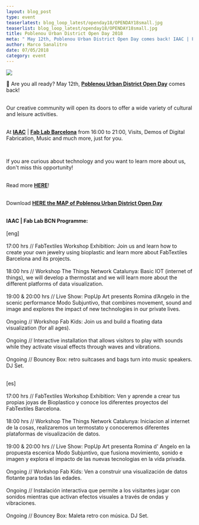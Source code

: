 ```yaml
---
layout: blog_post
type: event
teaserlatest: blog_loop_latest/openday18/OPENDAY18small.jpg
teaserlist: blog_loop_latest/openday18/OPENDAY18small.jpg
title: Poblenou Urban District Open Day 2018
meta: " May 12th, Poblenou Urban District Open Day comes back! IAAC | Fab Lab BCN will open its doors from 16:00 to 21:00, offering demos of 3D printing, guided tours and much more."
author: Marco Sanalitro
date: 07/05/2018 
category: event
---
```


<img src= "http://www.fablabbcn.org/img/blog/blog_loop_latest/openday18/OPENDAY181.jpg" align="middle"> 
<br>

📣 Are you all ready? May 12th, <strong><a href="http://www.poblenouurbandistrict.com/en/poblenou-open-day-2018/">Poblenou Urban District Open Day</a></strong> comes back! <br><br>

Our creative community will open its doors to offer a wide variety of cultural and leisure activities.<br><br> 

<p>At <strong><a href="https://iaac.net/">IAAC</a></strong> | <strong><a href="https://fablabbcn.org/index.html">Fab Lab Barcelona</a></strong> from 16:00 to 21:00, Visits, Demos of Digital Fabrication, Music and much more, just for you.</p><br> 

If you are curious about technology and you want to learn more about us, don't miss this opportunity!<br><br>

Read more <strong><a href="http://www.poblenouurbandistrict.com/en/poblenou-open-day-2018/">HERE</a></strong>!<br><br>

Download <strong><a href="http://www.poblenouurbandistrict.com/en/map/">HERE the MAP of Poblenou Urban District Open Day</a></strong><br><br>

<strong>IAAC | Fab Lab BCN Programme:</strong><br><br>
[eng]<br><br>
17:00 hrs // FabTextiles Workshop Exhibition: Join us and learn how to create your own jewelry using bioplastic and learn more about FabTextiles Barcelona and its projects.<br><br>
18:00 hrs // Workshop The Things Network Catalunya: Basic IOT (internet of things), we will develop a thermostat and we will learn more about the different platforms of data visualization.<br><br>
19:00 & 20:00 hrs // Live Show: PopUp Art presents Romina d’Angelo in the scenic performance Modo Subjuntivo, that combines movement, sound and image and explores the impact of new technologies in our private lives.<br><br>
Ongoing // Workshop Fab Kids: Join us and build a floating data visualization (for all ages).<br><br>
Ongoing // Interactive installation that allows visitors to play with sounds while they activate visual effects through waves and vibrations.<br><br>
Ongoing // Bouncey Box: retro suitcases and bags turn into music speakers. DJ Set.<br><br>

[es]<br><br>
17:00 hrs // FabTextiles Workshop Exhibition: Ven y aprende a crear tus propias joyas de Bioplastico y conoce los diferentes proyectos del FabTextiles Barcelona.<br><br>
18:00 hrs // Workshop The Things Network Catalunya: Iniciacion al internet de la cosas, realizaremos un termostato y conoceremos diferentes plataformas de visualización de datos.<br><br>
19:00 & 20:00 hrs // Live Show: PopUp Art presenta Romina d' Angelo en la propuesta escenica Modo Subjuntivo, que fusiona movimiento, sonido e imagen y explora el impacto de las nuevas tecnologias en la vida privada.<br><br>
Ongoing // Workshop Fab Kids: Ven a construir una visualización de datos flotante para todas las edades.<br><br>
Ongoing // Instalación interactiva que permite a los visitantes jugar con sonidos mientras que activan efectos visuales a través de ondas y vibraciones.<br><br>
Ongoing // Bouncey Box: Maleta retro con música. DJ Set.<br><br> 
